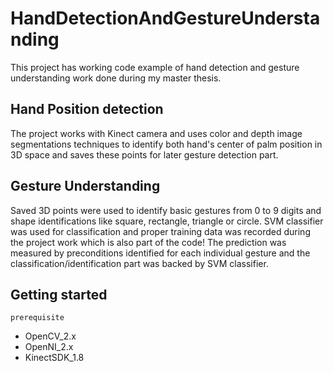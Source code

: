 # HandDetectionAndGestureUnderstanding
This project has working code example of hand detection and gesture understanding work done during my master thesis.

## Hand Position detection 
The project works with Kinect camera and uses color and depth image segmentations techniques to identify both hand's center of palm position in 3D space and saves these points for later gesture detection part.  

## Gesture Understanding
Saved 3D points were used to identify basic gestures from 0 to 9 digits and shape identifications like square, rectangle, triangle or circle. SVM classifier was used for classification and proper training data was recorded during the project work which is also part of the code! The prediction was measured by preconditions identified for each individual gesture and the classification/identification part was backed by SVM classifier.

## Getting started
`prerequisite` 
- OpenCV_2.x 
- OpenNI_2.x 
- KinectSDK_1.8

